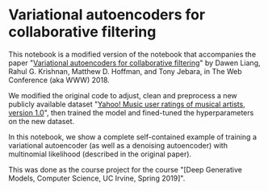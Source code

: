 # Variational autoencoders for collaborative filtering

This notebook is a modified version of the notebook that accompanies the paper "[Variational autoencoders for collaborative filtering](https://arxiv.org/abs/1802.05814)" by Dawen Liang, Rahul G. Krishnan, Matthew D. Hoffman, and Tony Jebara, in The Web Conference (aka WWW) 2018.


We modified the original code to adjust, clean and preprocess a new publicly available dataset "[Yahoo! Music user ratings of musical artists, version 1.0](https://webscope.sandbox.yahoo.com/catalog.php?datatype=r&did=1)", then trained the model and fined-tuned the hyperparameters on the new dataset. 

In this notebook, we show a complete self-contained example of training a variational autoencoder (as well as a denoising autoencoder) with multinomial likelihood (described in the original paper).

This was done as the course project for the course "[Deep Generative Models, Computer Science, UC Irvine, Spring 2019]".
